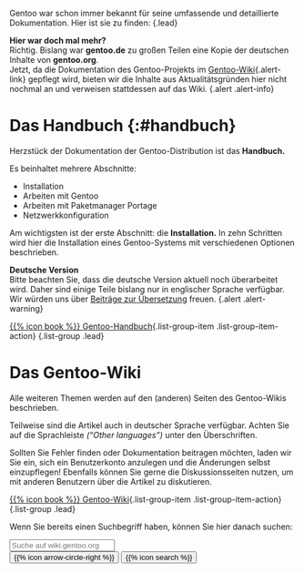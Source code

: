 <!--
.. title: Dokumentation
.. slug: dokumentation
.. date: 2025-10-15 19:08:08 UTC+02:00
.. tags: 
.. category: 
.. link: 
.. description: 
.. type: text
-->

Gentoo war schon immer bekannt für seine umfassende und detaillierte
Dokumentation. Hier ist sie zu finden:
{.lead}

**Hier war doch mal mehr?**  
Richtig. Bislang war **gentoo.de** zu großen Teilen eine Kopie der
deutschen Inhalte von **gentoo.org**.  
Jetzt, da die Dokumentation des Gentoo-Projekts im
[Gentoo-Wiki](https://wiki.gentoo.org){.alert-link} gepflegt wird,
bieten wir die Inhalte aus Aktualitätsgründen hier nicht nochmal an
und verweisen stattdessen auf das Wiki.
{.alert .alert-info}

Das Handbuch {:#handbuch}
=========================
Herzstück der Dokumentation der Gentoo-Distribution ist das **Handbuch.**

Es beinhaltet mehrere Abschnitte:

- Installation
- Arbeiten mit Gentoo
- Arbeiten mit Paketmanager Portage
- Netzwerkkonfiguration

Am wichtigsten ist der erste Abschnitt: die **Installation.**
In zehn Schritten wird hier die Installation eines Gentoo-Systems mit
verschiedenen Optionen beschrieben.

**Deutsche Version**  
Bitte beachten Sie, dass die deutsche Version aktuell noch überarbeitet wird.
Daher sind einige Teile bislang nur in englischer Sprache verfügbar.  
Wir würden uns über <a class="alert-link" href="https://wiki.gentoo.org/wiki/Help:Translating/de">Beiträge zur Übersetzung</a> freuen.
{.alert .alert-warning}

[{{% icon book %}} Gentoo-Handbuch](https://wiki.gentoo.org/wiki/Handbook:Main_Page/de){.list-group-item .list-group-item-action}
{.list-group .lead}

Das Gentoo-Wiki
===============
Alle weiteren Themen werden auf den (anderen) Seiten des Gentoo-Wikis
beschrieben.

Teilweise sind die Artikel auch in deutscher Sprache verfügbar. Achten
Sie auf die Sprachleiste *(“Other languages”)* unter den Überschriften.

Sollten Sie Fehler finden oder Dokumentation beitragen möchten, laden
wir Sie ein, sich ein Benutzerkonto anzulegen und die Änderungen
selbst einzupflegen! Ebenfalls können Sie gerne die Diskussionsseiten
nutzen, um mit anderen Benutzern über die Artikel zu diskutieren.

[{{% icon book %}} Gentoo-Wiki](https://wiki.gentoo.org/){.list-group-item .list-group-item-action}
{.list-group .lead}

Wenn Sie bereits einen Suchbegriff haben, können Sie hier danach suchen:

<form action="https://wiki.gentoo.org/index.php" method="get">
  <div class="form-group">
    <input type="hidden" name="title" value="Special:Search" />
    <div class="input-group input-group-lg">
      <input type="search" name="search" class="form-control"
             placeholder="Suche auf wiki.gentoo.org" />
      <div class="input-group-btn">
        <button type="submit" name="go" value="Go"
                title="Gehe direkt zu der Seite mit genau diesem Namen"
                class="btn btn-default">
          {{% icon arrow-circle-right %}}
        </button>
        <button type="submit" name="fulltext" value="Search"
                title="Suche nach Seiten, die diesen Text enthalten"
                class="btn btn-default">
          {{% icon search %}}
        </button>
      </div>
    </div>
  </div>
</form>
